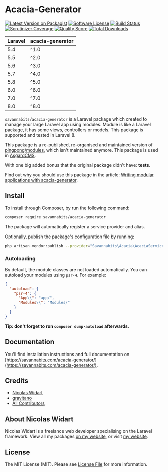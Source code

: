 # Acacia-Generator

[![Latest Version on Packagist](https://img.shields.io/packagist/v/savannabits/acacia-generator.svg?style=flat-square)](https://packagist.org/packages/savannabits/acacia-generator)
[![Software License](https://img.shields.io/badge/license-MIT-brightgreen.svg?style=flat-square)](LICENSE.md)
[![Build Status](https://img.shields.io/travis/savannabits/acacia-generator/master.svg?style=flat-square)](https://travis-ci.org/savannabits/acacia-generator)
[![Scrutinizer Coverage](https://img.shields.io/scrutinizer/coverage/g/savannabits/acacia-generator.svg?maxAge=86400&style=flat-square)](https://scrutinizer-ci.com/g/savannabits/acacia-generator/?branch=master)
[![Quality Score](https://img.shields.io/scrutinizer/g/savannabits/acacia-generator.svg?style=flat-square)](https://scrutinizer-ci.com/g/savannabits/acacia-generator)
[![Total Downloads](https://img.shields.io/packagist/dt/savannabits/acacia-generator.svg?style=flat-square)](https://packagist.org/packages/savannabits/acacia-generator)

| **Laravel**  |  **acacia-generator** |
|---|---|
| 5.4  | ^1.0  |
| 5.5  | ^2.0  |
| 5.6  | ^3.0  |
| 5.7  | ^4.0  |
| 5.8  | ^5.0  |
| 6.0  | ^6.0  |
| 7.0  | ^7.0 |
| 8.0  | ^8.0 |

`savannabits/acacia-generator` is a Laravel package which created to manage your large Laravel app using modules. Module is like a Laravel package, it has some views, controllers or models. This package is supported and tested in Laravel 8.

This package is a re-published, re-organised and maintained version of [pingpong/modules](https://github.com/pingpong-labs/modules), which isn't maintained anymore. This package is used in [AsgardCMS](https://asgardcms.com/).

With one big added bonus that the original package didn't have: **tests**.

Find out why you should use this package in the article: [Writing modular applications with acacia-generator](https://nicolaswidart.com/blog/writing-modular-applications-with-acacia-generator).

## Install

To install through Composer, by run the following command:

``` bash
composer require savannabits/acacia-generator
```

The package will automatically register a service provider and alias.

Optionally, publish the package's configuration file by running:

``` bash
php artisan vendor:publish --provider="Savannabits\Acacia\AcaciaServiceProvider"
```

### Autoloading

By default, the module classes are not loaded automatically. You can autoload your modules using `psr-4`. For example:

``` json
{
  "autoload": {
    "psr-4": {
      "App\\": "app/",
      "Modules\\": "Modules/"
    }
  }
}
```

**Tip: don't forget to run `composer dump-autoload` afterwards.**

## Documentation

You'll find installation instructions and full documentation on [https://savannabits.com/acacia-generator/](https://savannabits.com/acacia-generator/).

## Credits

- [Nicolas Widart](https://github.com/savannabits)
- [gravitano](https://github.com/gravitano)
- [All Contributors](../../contributors)

## About Nicolas Widart

Nicolas Widart is a freelance web developer specialising on the Laravel framework. View all my packages [on my website](https://savannabits.com/), or visit [my website](https://nicolaswidart.com).


## License

The MIT License (MIT). Please see [License File](LICENSE.md) for more information.
